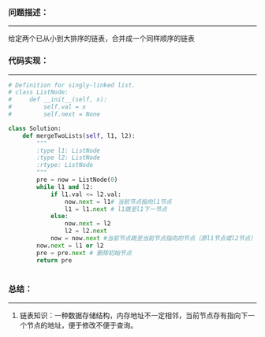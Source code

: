 ### 问题描述：
***
给定两个已从小到大排序的链表，合并成一个同样顺序的链表
### 代码实现：
***
```python
# Definition for singly-linked list.
# class ListNode:
#     def __init__(self, x):
#         self.val = x
#         self.next = None

class Solution:
    def mergeTwoLists(self, l1, l2):
        """
        :type l1: ListNode
        :type l2: ListNode
        :rtype: ListNode
        """
        pre = now = ListNode(0)
        while l1 and l2:
            if l1.val <= l2.val:
                now.next = l1# 当前节点指向l1节点
                l1 = l1.next # l1跳至l1下一节点
            else:
                now.next = l2
                l2 = l2.next
            now = now.next #当前节点跳至当前节点指向的节点（原l1节点或l2节点）
        now.next = l1 or l2
        pre = pre.next # 删除初始节点
        return pre
                
```
### 总结：
***
1. 链表知识：一种数据存储结构，内存地址不一定相邻，当前节点存有指向下一个节点的地址，便于修改不便于查询。
